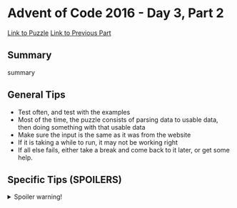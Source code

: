 # Advent of Code 2016 - Day 3, Part 2

[Link to Puzzle](https://adventofcode.com/2016/day/3#part2)
[Link to Previous Part](https://github.com/CodingAP/unofficial-aoc-syllabus/blob/main/years/2016/day3/part1.md)

## Summary
summary

## General Tips
- Test often, and test with the examples
- Most of the time, the puzzle consists of parsing data to usable data, then doing something with that usable data
- Make sure the input is the same as it was from the website
- If it is taking a while to run, it may not be working right
- If all else fails, either take a break and come back to it later, or get some help.

## Specific Tips (SPOILERS)
<details> <summary>Spoiler warning!</summary>

specific tips

</details>